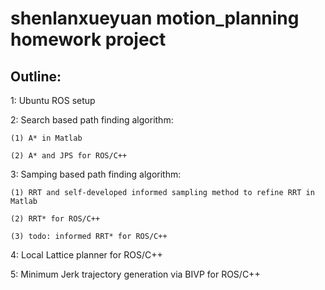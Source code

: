 # shenlanxueyuan motion_planning homework project

## Outline:

1: Ubuntu ROS setup

2: Search based path finding algorithm: 

    (1) A* in Matlab
   
    (2) A* and JPS for ROS/C++

3: Samping based path finding algorithm: 

    (1) RRT and self-developed informed sampling method to refine RRT in Matlab
   
    (2) RRT* for ROS/C++
    
    (3) todo: informed RRT* for ROS/C++
    
4: Local Lattice planner for ROS/C++

5: Minimum Jerk trajectory generation via BIVP for ROS/C++
		 
